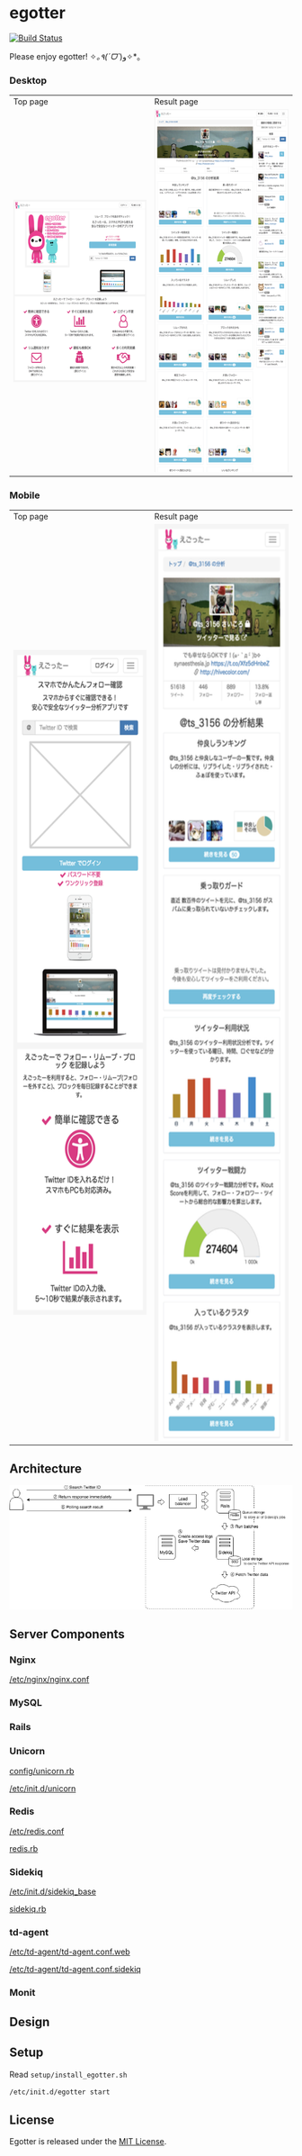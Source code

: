 # egotter

[![Build Status](https://travis-ci.org/ts-3156/egotter.svg?branch=master)](https://travis-ci.org/ts-3156/egotter)

Please enjoy egotter!  ✧*｡٩(ˊᗜˋ*)و✧*｡

### Desktop

<table>
    <tr>
        <td>Top page</td>
        <td>Result page</td>
    </tr>
    <tr>
        <td><img src="docs/001_top_page_desktop.png" width="300" height="324"></td>
        <td><img src="docs/002_result_page_desktop.png" width="300" height="645"></td>
    </tr>
</table>

### Mobile

<table>
    <tr>
        <td>Top page</td>
        <td>Result page</td>
    </tr>
    <tr>
        <td><img src="docs/003_top_page_mobile.png" width="300" height="1181"></td>
        <td><img src="docs/004_result_page_mobile.png" width="300" height="1629"></td>
    </tr>
</table>

## Architecture

![Server architecture](docs/architecture.png)

## Server Components

### Nginx

[/etc/nginx/nginx.conf](setup/etc/nginx/nginx.conf)

### MySQL
### Rails
### Unicorn

[config/unicorn.rb](config/unicorn.rb)

[/etc/init.d/unicorn](setup/etc/init.d/unicorn)

### Redis

[/etc/redis.conf](setup/etc/redis.conf)

[redis.rb](config/initializers/redis.rb)

### Sidekiq

[/etc/init.d/sidekiq_base](setup/etc/init.d/sidekiq_base)

[sidekiq.rb](config/initializers/sidekiq.rb)

### td-agent

[/etc/td-agent/td-agent.conf.web](setup/etc/td-agent/td-agent.conf.web)

[/etc/td-agent/td-agent.conf.sidekiq](setup/etc/td-agent/td-agent.conf.sidekiq)

### Monit

## Design

## Setup

Read `setup/install_egotter.sh`

```bash
/etc/init.d/egotter start
```

## License

Egotter is released under the [MIT License](http://www.opensource.org/licenses/MIT).
